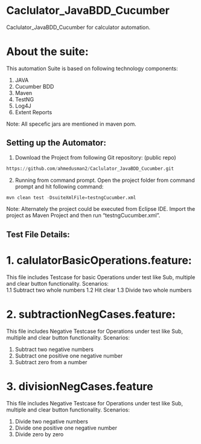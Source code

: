 # Caclulator_JavaBDD_Cucumber
Caclulator_JavaBDD_Cucumber for calculator automation.

# About the suite: 
This automation Suite is based on following technology components: 

1. JAVA 
2. Cucumber BDD 
3. Maven 
5. TestNG 
6. Log4J 
6. Extent Reports 

Note: All specefic jars are mentioned in maven pom.
 
## Setting up the Automator: 
1. Download the Project from following Git repository: (public repo)
```python
https://github.com/ahmedusman2/Caclulator_JavaBDD_Cucumber.git
```
2. Running from command prompt. Open the project folder from command prompt and hit following command:   
```python
mvn clean test -DsuiteXmlFile=testngCucumber.xml 
```
Note: Alternately the project could be executed from Eclipse IDE. Import the project as Maven Project and then run “testngCucumber.xml”. 

## Test File Details:

# 1. calulatorBasicOperations.feature: 
This file includes Testcase for basic Operations under test like Sub, multiple and clear button functionality. 
Scenarios:  
1.1 Subtract two whole numbers 
1.2 Hit clear 
1.3 Divide two whole numbers 
 

# 2. subtractionNegCases.feature: 
This file includes Negative Testcase for Operations under test like Sub, multiple and clear button functionality. 
Scenarios:  
1. Subtract two negative numbers 
2. Subtract one positive one negative number 
3. Subtract zero from a number 

# 3. divisionNegCases.feature 
This file includes Negative Testcase for Operations under test like Sub, multiple and clear button functionality. 
Scenarios:  
1. Divide two negative numbers 
2. Divide one positive one negative number 
3. Divide zero by zero 

 
